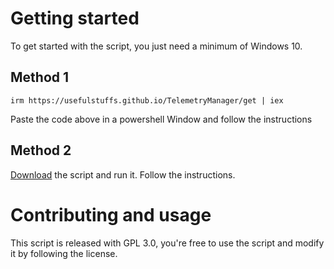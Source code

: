 # Getting started
To get started with the script, you just need a minimum of Windows 10.

## Method 1
```
irm https://usefulstuffs.github.io/TelemetryManager/get | iex
```
Paste the code above in a powershell Window and follow the instructions

## Method 2
[Download](https://usefulstuffs.github.io/TelemetryManager/TelemetryManager.bat) the script and run it. Follow the instructions.

# Contributing and usage
This script is released with GPL 3.0, you're free to use the script and modify it by following the license.
